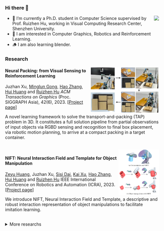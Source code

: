 ### Hi there 👋
<!-- ### 你好👋，我是许聚展 -->


<!-- ######################################################## -->
<img align='right' height='100' src = "https://github-readme-stats.vercel.app/api/top-langs/?username=Juzhan&layout=compact">

- 🔭 I’m currently a Ph.D. student in Computer Science supervised by Prof. Ruizhen Hu, working in Visual Computing Research Center, Shenzhen University.
- 🌱 I am interested in Computer Graphics, Robotics and Reinforcement Learning.
- 🪵 I am also learning blender.


<h3>Research</h3>



<img align='right' height='150' src="./assets/tapnet++/img.jpg" alt="图片" />
<div align='left'>
<h4>Neural Packing: from Visual Sensing to Reinforcement Learning</h4>
Juzhan Xu, 
<a href="http://socs.uoguelph.ca/~minglun/">Minglun Gong</a>, 
<a href="http://www.cs.sfu.ca/~haoz/">Hao Zhang</a>, 
<a href="http://vcc.szu.edu.cn/~huihuang/">Hui Huang</a> and 
<a href="https://csse.szu.edu.cn/staff/ruizhenhu/index.htm">Ruizhen Hu</a>
<em>ACM Transactions on Graphics</em>  (Proc. SIGGRAPH Asia), 42(6), 2023.
[<a href="https://vcc.tech/research/2023/TAPNet++">Project page</a>]
<br/>
<p>A novel learning framework to solve the transport-and-packing (TAP) problem in 3D. It constitutes a full solution pipeline from partial observations of input objects via RGBD sensing and recognition to final box placement, via robotic motion planning, to arrive at a compact packing in a target container.</p>
<br/>
</div>


<!-- ######################################################## -->

<img align='right' height='150' src="./assets/nift/img.png" alt="图片" />
<div align='left'>
<h4>NIFT: Neural Interaction Field and Template for Object Manipulation</h4>
<a href="https://zzilch.github.io/">Zeyu Huang</a>, 
Juzhan Xu, 
<a href="#">Sisi Dai</a>, 
<a href="http://kevinkaixu.net/">Kai Xu</a>, 
<a href="http://www.cs.sfu.ca/~haoz/">Hao Zhang</a>, 
<a href="http://vcc.szu.edu.cn/~huihuang/">Hui Huang</a> and 
<a href="https://csse.szu.edu.cn/staff/ruizhenhu/index.htm">Ruizhen Hu</a>
IEEE International Conference on Robotics and Automation (ICRA), 2023.
[<a href="https://vcc.tech/research/2023/NIFT">Project page</a>]
<br/>
<p>We introduce NIFT, Neural Interaction Field and Template, a descriptive and robust interaction representation of object manipulations to facilitate imitation learning.</p>
<br/>
</div>

<details>
<summary>More researchs</summary>

<!-- ######################################################## -->
<img align='right' height='150' src="./assets/ibs_grasp/img.jpg" alt="图片" />
<div align='left'>
<h4>Learning High-DOF Reaching-and-Grasping via Dynamic Representation of Gripper-Object Interaction</h4>
<a href="#">Qijin She</a>, 
<a href="https://csse.szu.edu.cn/staff/ruizhenhu/index.htm">Ruizhen Hu</a>, 
Juzhan Xu, 
<a href="#">Min Liu</a>, 
<a href="http://kevinkaixu.net/">Kai Xu</a> and 
<a href="http://vcc.szu.edu.cn/~huihuang/">Hui Huang</a>
ACM Transactions on Graphics (Proc. SIGGRAPH), 41(4): 97, 2022.
[<a href="https://vcc.tech/research/2022/Grasping">Project page</a>]
<br/>
<p>We approach the problem of high-DOF reaching-and-grasping via learning joint planning of grasp and motion with deep reinforcement learning.</p>
<br/>

</div>


<!-- ######################################################## -->
<img align='right' height='150' src="./assets/upright/img.png" alt="图片" />
<div align='left'>
<h4>UprightRL: Upright Orientation Estimation of 3D Shapes via Reinforcement Learning</h4>
<a href="#">Luanmin Chen</a>, 
Juzhan Xu, 
<a href="#">Chuan Wang</a>, 
<a href="https://brotherhuang.github.io/">Haibin Huang</a>, 
<a href="http://vcc.szu.edu.cn/~huihuang/">Hui Huang</a> and 
<a href="https://csse.szu.edu.cn/staff/ruizhenhu/index.htm">Ruizhen Hu</a>
Computer Graphics Forum (Proc. Pacific Graphics), 2021.
[<a href="https://vcc.tech/research/2021/UprightRL">Project page</a>]
<br/>
<p>In this paper, we study the problem of 3D shape upright orientation estimation from the perspective of reinforcement learning, i.e. we teach a machine (agent) to orientate 3D shapes step by step to upright given its current observation.</p>
<br/>
</div>

<!-- ######################################################## -->
<img align='right' height='150' src="./assets/starglyph/img.png" alt="图片" />
<div align='left'>
<h4>Shape-driven Coordinate Ordering for Star Glyph Sets via Reinforcement Learning</h4>
<a href="https://csse.szu.edu.cn/staff/ruizhenhu/index.htm">Ruizhen Hu</a>, 
<a href="#">Bin Chen</a>, 
Juzhan Xu, 
<a href="http://people.scs.carleton.ca/~olivervankaick/index.html">Oliver van Kaick</a>, 
<a href="https://www.cgmi.uni-konstanz.de/">Oliver Deussen</a> and 
<a href="http://vcc.szu.edu.cn/~huihuang/">Hui Huang</a>
IEEE Transactions on Visualization and Computer Graphics, 2021.
[<a href="https://vcc.tech/research/2021/STAR">Project page</a>]
<br/>
<p>We present a neural optimization model trained with reinforcement learning to solve the coordinate ordering problem for sets of star glyphs.</p>
<br/>
</div>


<!-- ######################################################## -->
<img align='right' height='150' src="./assets/tapnet/img.png" alt="图片" />
<div align='left'>
<h4>TAP-Net: Transport-and-Pack using Reinforcement Learning</h4>
<a href="https://csse.szu.edu.cn/staff/ruizhenhu/index.htm">Ruizhen Hu</a>, 
Juzhan Xu, 
<a href="#">Bin Chen</a>, 
<a href="http://socs.uoguelph.ca/~minglun/">Minglun Gong</a>, 
<a href="http://www.cs.sfu.ca/~haoz/">Hao Zhang</a> and 
<a href="http://vcc.szu.edu.cn/~huihuang/">Hui Huang</a>
<em>ACM Transactions on Graphics</em>  (Proc. SIGGRAPH Asia), 42(6), 2020.
[<a href="https://vcc.tech/research/2020/TAP">Project page</a>]
<br/>
<p>We introduce the transport-and-pack (TAP) problem, a frequently encountered instance of real-world packing, and develop a neural optimization solution based on reinforcement learning.</p>
<br/>
</div>

</details>
